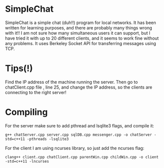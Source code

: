# SimpleChat

SimpleChat is a simple chat (duh!!) program for local networks. 
It has been written for learning purposes, and there are probably
many things wrong with it!! 
I am not sure how many simultaneous users it can support, but
I have tried it with up to 20 different clients, and it seems
to work fine without any problems.
It uses Berkeley Socket API for transferring messages using TCP.

# Tips(!)

Find the IP address of the machine running the server. Then go to
chatClient.cpp file , line 25, and change the IP address, so the clients
are connecting to the right server!


# Compiling

For the server make sure to add pthread and lsqlite3 flags, and compile it:

    g++ chatServer.cpp server.cpp sqlDB.cpp messenger.cpp -o chatServer -std=c++11 -pthreads -lsqlite3

For the client I am using ncurses library, so just add the ncurses flag:

    clang++ client.cpp chatClient.cpp parentWin.cpp childWin.cpp -o client -std=c++11 -lncurses
